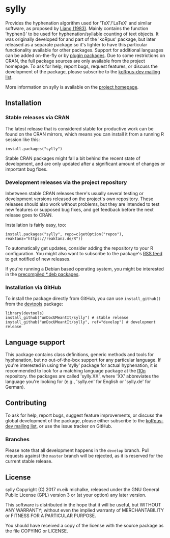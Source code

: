 # sylly

Provides the hyphenation algorithm used for 'TeX'/'LaTeX' and similar software, as proposed
by [Liang (1983)](https://tug.org/docs/liang/). Mainly contains the function 'hyphen()' to
be used for hyphenation/syllable counting of text objects. It was originally developed
for and part of the 'koRpus' package, but later released as a separate package so it's
lighter to have this particular functionality available for other packages. Support for
additional languages can be added on-the-fly or by [plugin packages](https://undocumeantit.github.io/repos/).
Due to some restrictions on CRAN, the full package sources are only available from the
project homepage. To ask for help, report bugs, request features, or discuss the development
of the package, please subscribe to the [koRpus-dev mailing list](http://korpusml.reaktanz.de).

More information on sylly is available on the [project homepage](https://reaktanz.de/?c=hacking&s=koRpus).

## Installation

### Stable releases via CRAN

The latest release that is considered stable for productive work can be found on the CRAN mirrors, which
means you can install it from a running R session like this:

```
install.packages("sylly")
```

Stable CRAN packages might fall a bit behind the recent state of development, and are only updated after a
significant amount of changes or important bug fixes.

### Development releases via the project repository

Inbetween stable CRAN releases there's usually several testing or development versions released on the project's
own repository. These releases should also work without problems, but they are intended to test new features
or supposed bug fixes, and get feedback before the next release goes to CRAN.

Installation is fairly easy, too:

```
install.packages("sylly", repo=c(getOption("repos"), reaktanz="https://reaktanz.de/R"))
```

To automatically get updates, consider adding the repository to your R configuration.  You might also
want to subscribe to the package's [RSS feed](https://reaktanz.de/R/pckg/sylly/RSS.xml) to get notified of new releases.

If you're running a Debian based operating system, you might be interested in the
[precompiled *.deb packages](https://reaktanz.de/R/pckg/sylly/deb_repo.html).

### Installation via GitHub

To install the package directly from GitHub, you can use `install_github()` from the [devtools](https://github.com/hadley/devtools) package:

```
library(devtools)
install_github("unDocUMeantIt/sylly") # stable release
install_github("unDocUMeantIt/sylly", ref="develop") # development release
```

## Language support

This package contains class definitions, generic methods and tools for hyphenation, but no
out-of-the-box support for any particular language. If you're interested in using the 'sylly'
package for actual hyphenation, it is recommended to look for a matching language package at
the [l10n](https://undocumeantit.github.io/repos/) repository. the packages
are called 'sylly.XX', where 'XX' abbreviates the language you're looking for (e.g.,
'sylly.en' for English or 'sylly.de' for German).

## Contributing

To ask for help, report bugs, suggest feature improvements, or discuss the global
development of the package, please either subscribe to the
[koRpus-dev mailing list](http://korpusml.reaktanz.de), or
use the issue tracker on GitHub.

### Branches

Please note that all development happens in the `develop` branch. Pull requests against the `master`
branch will be rejected, as it is reserved for the current stable release.

## License

sylly Copyright (C) 2017 m.eik michalke, released under the
GNU General Public License (GPL) version 3 or (at your option) any later version.

This software is distributed in the hope that it will be useful, but
WITHOUT ANY WARRANTY; without even the implied warranty of MERCHANTABILITY
or FITNESS FOR A PARTICULAR PURPOSE.

You should have received a copy of the license with the
source package as the file COPYING or LICENSE.
